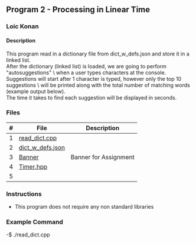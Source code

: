 ## Program 2 - Processing in Linear Time

### Loic Konan

#### Description

This program read in a dictionary file from dict_w_defs.json and store it in a linked list.\
After the dictionary (linked list) is loaded, we are going to perform "autosuggestions" \ when a user types characters at the console.
Suggestions will start after 1 character is typed, however only the top 10 suggestions \ will be printed along with the total number of matching words (example output below).\
The time it takes to find each suggestion will be displayed in seconds.

### Files

|  #  | File                           | Description                 |
| :-: | ------------------------------ | --------------------------- |
|  1  | [read_dict.cpp](read_dict.cpp) |  |
|  2  | [dict_w_defs.json](dict_w_defs.json) |                       |
|  3  | [Banner](Banner)               | Banner for Assignment       |
|  4  | [Timer.hpp](Timer.hpp)         |                             |
|  5  | []()                           |                             |

### Instructions

- This program does not require any non standard libraries

### Example Command

-$ ./read_dict.cpp
